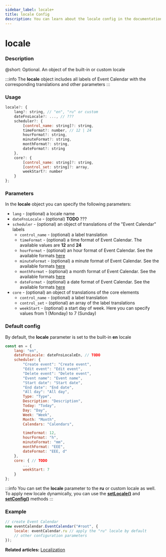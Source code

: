 ```yaml
---
sidebar_label: locale+
title: locale Config
description: You can learn about the locale config in the documentation of the DHTMLX JavaScript Event Calendar library. Browse developer guides and API reference, try out code examples and live demos, and download a free 30-day evaluation version of DHTMLX Event Calendar.
---
```


# locale

### Description

@short: Optional. An object of the built-in or custom locale

:::info
The **locale** object includes all labels of Event Calendar with the corresponding translations and other parameters
:::

### Usage

~~~jsx {}
locale?: {
	lang?: string, // "en", "ru" or custom
	dateFnsLocale?: ..., // ???
	scheduler?: {
		[control_name: string]?: string,
		timeFormat?: number, // 12 | 24
		hourFormat?: string,
		minuteFormat?: string,
		monthFormat?: string,
		dateFormat?: string
	},
	core?: {
		[control_name: string]?: string,
		[control_set: string]?: array,
		weekStart?: number
	}
};
~~~

### Parameters

In the **locale** object you can specify the following parameters:

- `lang` - (optional) a locale name
- `dateFnsLocale` - (optional) **TODO** ???
- `scheduler` - (optional) an object of translations of the "Event Calendar" labels
	- `control_name` - (optional) a label translation
	- `timeFormat` -  (optional) a time format of Event Calendar. The available values are **12** and **24**
	- `hourFormat` - (optional) an hour format of Event Calendar. See the available formats [here](https://date-fns.org/v2.27.0/docs/format)
	- `minuteFormat` - (optional) a minute format of Event Calendar. See the available formats [here](https://date-fns.org/v2.27.0/docs/format)
	- `monthFormat` - (optional) a month format of Event Calendar. See the available formats [here](https://date-fns.org/v2.27.0/docs/format)
	- `dateFormat` - (optional) a date format of Event Calendar. See the available formats [here](https://date-fns.org/v2.27.0/docs/format)
- `core` - (optional) an object of translations of the core elements 
	- `control_name` - (optional) a label translation
	- `control_set` - (optional) an array of the label translations
	- `weekStart` - (optional) a start day of week. Here you can specify values from 1 (Monday) to 7 (Sunday)

### Default config

By default, the **locale** parameter is set to the built-in **en** locale

~~~jsx {
const en = {
	lang: "en",
    dateFnsLocale: dateFnsLocaleEn, // TODO
    scheduler: {
        "Create event": "Create event",
        "Edit event": "Edit event",
        "Delete event": "Delete event",
        "Event name": "Event name",
        "Start date": "Start date",
        "End date": "End date",
        "All day": "All day",
        Type: "Type",
        Description: "Description",
        Today: "Today",
        Day: "Day",
        Week: "Week",
        Month: "Month",
        Calendars: "Calendars",

		timeFormat: 12,
		hourFormat: "h",
		minuteFormat: "mm", 
		monthFormat: "EEE",
        dateFormat: "EEE, d"
    },
    core: { // TODO
		...
		weekStart: 7
	}
};
~~~

:::info
You can set the **locale** parameter to the **ru** or custom locale as well. To apply new locale dynamically, you can use the
[**setLocale()**](../../methods/js_eventcalendar_setlocale_method) and 
[**setConfig()**](../../methods/js_eventcalendar_setconfig_method) methods
:::

### Example

~~~jsx {3}
// create Event Calendar
new eventCalendar.EventCalendar("#root", {
	locale: eventСalendar.ru // apply the "ru" locale by default
	// other configuration parameters
});
~~~

**Related articles:** [Localization](../../../guides/localization)